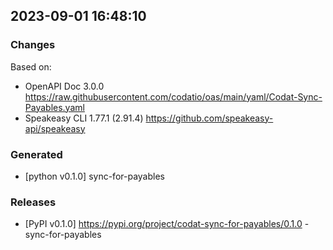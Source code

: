 

## 2023-09-01 16:48:10
### Changes
Based on:
- OpenAPI Doc 3.0.0 https://raw.githubusercontent.com/codatio/oas/main/yaml/Codat-Sync-Payables.yaml
- Speakeasy CLI 1.77.1 (2.91.4) https://github.com/speakeasy-api/speakeasy
### Generated
- [python v0.1.0] sync-for-payables
### Releases
- [PyPI v0.1.0] https://pypi.org/project/codat-sync-for-payables/0.1.0 - sync-for-payables